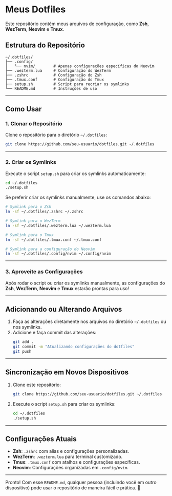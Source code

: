 
# Meus Dotfiles

Este repositório contém meus arquivos de configuração, como **Zsh**, **WezTerm**, **Neovim** e **Tmux**.

## Estrutura do Repositório

```plaintext
~/.dotfiles/
├── .config/
│   └── nvim/        # Apenas configurações específicas do Neovim
├── .wezterm.lua     # Configuração do WezTerm
├── .zshrc           # Configuração do Zsh
├── .tmux.conf       # Configuração do Tmux
├── setup.sh         # Script para recriar os symlinks
└── README.md        # Instruções de uso
```

---

## Como Usar

### 1. Clonar o Repositório

Clone o repositório para o diretório `~/.dotfiles`:

```bash
git clone https://github.com/seu-usuario/dotfiles.git ~/.dotfiles
```

---

### 2. Criar os Symlinks

Execute o script `setup.sh` para criar os symlinks automaticamente:

```bash
cd ~/.dotfiles
./setup.sh
```

Se preferir criar os symlinks manualmente, use os comandos abaixo:

```bash
# Symlink para o Zsh
ln -sf ~/.dotfiles/.zshrc ~/.zshrc

# Symlink para o WezTerm
ln -sf ~/.dotfiles/.wezterm.lua ~/.wezterm.lua

# Symlink para o Tmux
ln -sf ~/.dotfiles/.tmux.conf ~/.tmux.conf

# Symlink para a configuração do Neovim
ln -sf ~/.dotfiles/.config/nvim ~/.config/nvim
```

---

### 3. Aproveite as Configurações

Após rodar o script ou criar os symlinks manualmente, as configurações do **Zsh**, **WezTerm**, **Neovim** e **Tmux** estarão prontas para uso!

---

## Adicionando ou Alterando Arquivos

1. Faça as alterações diretamente nos arquivos no diretório `~/.dotfiles` ou nos symlinks.
2. Adicione e faça commit das alterações:
   ```bash
   git add .
   git commit -m "Atualizando configurações do dotfiles"
   git push
   ```

---

## Sincronização em Novos Dispositivos

1. Clone este repositório:
   ```bash
   git clone https://github.com/seu-usuario/dotfiles.git ~/.dotfiles
   ```

2. Execute o script `setup.sh` para criar os symlinks:
   ```bash
   cd ~/.dotfiles
   ./setup.sh
   ```

---

## Configurações Atuais

- **Zsh**: `.zshrc` com alias e configurações personalizadas.
- **WezTerm**: `.wezterm.lua` para terminal customizado.
- **Tmux**: `.tmux.conf` com atalhos e configurações específicas.
- **Neovim**: Configurações organizadas em `.config/nvim`.

---

Pronto! Com esse `README.md`, qualquer pessoa (incluindo você em outro dispositivo) pode usar o repositório de maneira fácil e prática. 🚀
